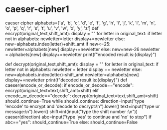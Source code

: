 # caeser-cipher1
caeser cipher 
alphabets=['a', 'b', 'c', 'd', 'e', 'f', 'g', 'h', 'i', 'j',
 'k', 'l', 'm', 'n', 'o', 'p', 'q', 'r', 's', 't',
 'u', 'v', 'w', 'x', 'y', 'z']
def encrypt(original_text,shift_amt):
    display = ""
    for letter in original_text:
        if letter not in alphabets:
            newletter=letter
            display+=newletter
        else:
            new=alphabets.index(letter)+shift_amt
            if new<=25:
                newletter=alphabets[new]
                display+=newletter
            else:
                new=new-26
                newletter = alphabets[new]
                display+=newletter
    print(f"encoded result is:{display}")

def decrypt(original_text,shift_amt):
    display = ""
    for letter in original_text:
        if letter not in alphabets:
            newletter = letter
            display += newletter
        else:
            new=alphabets.index(letter)-shift_amt
            newletter=alphabets[new]
            display+=newletter
    print(f"decoded result is:{display}")
def caeser(encode_or_decode):
    if encode_or_decode=="encode":
        encrypt(original_text=text,shift_amt=shift)
    elif encode_or_decode=="decode":
        decrypt(original_text=text,shift_amt=shift)
should_continue=True
while should_continue:
    direction=input("type 'encode' to encrypt and 'decode'to decrypt:\n").lower()
    text=input("type ur message:\n").lower()
    shift=int(input("type the shift number :\n"))
    caeser(direction)
    abc=input("type 'yes' to continue and 'no' to stop")
    if abc=="yes":
        should_continue=True
    else:
        should_continue=False
